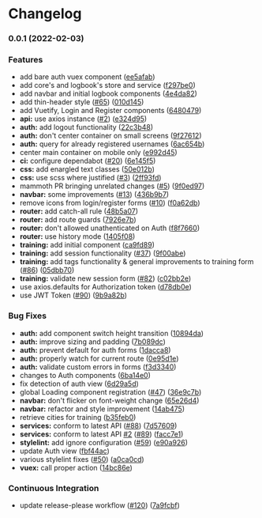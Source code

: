 # Changelog

### 0.0.1 (2022-02-03)


### Features

* add bare auth vuex component ([ee5afab](https://github.com/clog-rocks/frontend/commit/ee5afab9ebd5626c082eabb23d92ec0bd625331d))
* add core's and logbook's store and service ([f297be0](https://github.com/clog-rocks/frontend/commit/f297be01df51a000275f081d72ac6d3d6247f8f4))
* add navbar and initial logbook components ([4e4da82](https://github.com/clog-rocks/frontend/commit/4e4da829d73c2e8b060a93b87900fe66fda6fe51))
* add thin-header style ([#65](https://github.com/clog-rocks/frontend/issues/65)) ([010d145](https://github.com/clog-rocks/frontend/commit/010d1452af8b9a07e468fb8564646b1cb84d8249))
* add Vuetify, Login and Register components ([6480479](https://github.com/clog-rocks/frontend/commit/64804797aea8761e42c6ac62b242664982a6a9d1))
* **api:** use axios instance ([#2](https://github.com/clog-rocks/frontend/issues/2)) ([e324d95](https://github.com/clog-rocks/frontend/commit/e324d954ebecc6045a88d097441c3915968b3a98))
* **auth:** add logout functionality ([22c3b48](https://github.com/clog-rocks/frontend/commit/22c3b48f1c6e307b22117753ff88b91dff548c96))
* **auth:** don't center container on small screens ([9f27612](https://github.com/clog-rocks/frontend/commit/9f27612c8f7a8e7f46c3091cc536c2957fba95eb))
* **auth:** query for already registered usernames ([6ac654b](https://github.com/clog-rocks/frontend/commit/6ac654b52af0401722488693ce49c5a3529694a6))
* center main container on mobile only ([e992d45](https://github.com/clog-rocks/frontend/commit/e992d45fadc3abe462a032f544dfb2cbfeb4e744))
* **ci:** configure dependabot ([#20](https://github.com/clog-rocks/frontend/issues/20)) ([6e145f5](https://github.com/clog-rocks/frontend/commit/6e145f59ae382e02bfb294e2cdde7e0e3b2d9092))
* **css:** add enargled text classes ([50e012b](https://github.com/clog-rocks/frontend/commit/50e012b1318eca5b043c5672b2c17005fba0a08f))
* **css:** use scss where justified ([#3](https://github.com/clog-rocks/frontend/issues/3)) ([2ff93fd](https://github.com/clog-rocks/frontend/commit/2ff93fdf0ea2849a7994d4f293109bbfef3d4e09))
* mammoth PR bringing unrelated changes ([#5](https://github.com/clog-rocks/frontend/issues/5)) ([9f0ed97](https://github.com/clog-rocks/frontend/commit/9f0ed97bf474c0f405900f4ebf4a34e86cceb2e4))
* **navbar:** some improvements ([#13](https://github.com/clog-rocks/frontend/issues/13)) ([436b9b7](https://github.com/clog-rocks/frontend/commit/436b9b7ca996f7df66b6c1240cc919d5aa14a745))
* remove icons from login/register forms ([#10](https://github.com/clog-rocks/frontend/issues/10)) ([f0a62db](https://github.com/clog-rocks/frontend/commit/f0a62db743e1bc664521341c2365ab217e6a682f))
* **router:** add catch-all rule ([48b5a07](https://github.com/clog-rocks/frontend/commit/48b5a07ba144ac65e1a0c541f07f5ac6e700bef8))
* **router:** add route guards ([7926e7b](https://github.com/clog-rocks/frontend/commit/7926e7b34b9e5d42c54b2f7da535e6db0acc804e))
* **router:** don't allowed unathenticated on Auth ([f8f7660](https://github.com/clog-rocks/frontend/commit/f8f7660c2033f46a017375ce1836f215874fa196))
* **router:** use history mode ([1405f08](https://github.com/clog-rocks/frontend/commit/1405f0879b4a81f5b29d29b47011c2acdfedfab9))
* **training:** add initial component ([ca9fd89](https://github.com/clog-rocks/frontend/commit/ca9fd89027a44630a19078213cd9d87d1823e670))
* **training:** add session functionality ([#37](https://github.com/clog-rocks/frontend/issues/37)) ([9f00abe](https://github.com/clog-rocks/frontend/commit/9f00abe33f0e77aba62698ab3059afdc05cc22b9))
* **training:** add tags functionality & general improvements to training form ([#86](https://github.com/clog-rocks/frontend/issues/86)) ([05dbb70](https://github.com/clog-rocks/frontend/commit/05dbb70f6044835de411795ae6508206c53855a6))
* **training:** validate new session form ([#82](https://github.com/clog-rocks/frontend/issues/82)) ([c02bb2e](https://github.com/clog-rocks/frontend/commit/c02bb2e26918e310d2fc3df4e2f78c04040c79cf))
* use axios.defaults for Authorization token ([d78db0e](https://github.com/clog-rocks/frontend/commit/d78db0ecd29c7e2e6c59515ff1619e3b7753db46))
* use JWT Token ([#90](https://github.com/clog-rocks/frontend/issues/90)) ([9b9a82b](https://github.com/clog-rocks/frontend/commit/9b9a82b43c8660d802eac6f07ac02ae749c412ca))


### Bug Fixes

* **auth:** add component switch height transition ([10894da](https://github.com/clog-rocks/frontend/commit/10894daa2b04c94d15d21b7f160532ed8a43fd96))
* **auth:** improve sizing and padding ([7b089dc](https://github.com/clog-rocks/frontend/commit/7b089dc4ae9ec61c3d87dd3cf1d1be3bdcb6fd00))
* **auth:** prevent default for auth forms ([1dacca8](https://github.com/clog-rocks/frontend/commit/1dacca823f6823f0c2cb9255c1ff5611b62b44c4))
* **auth:** properly watch for current route ([0e95d1e](https://github.com/clog-rocks/frontend/commit/0e95d1ebff6024f99929a01767c56ec377854f7e))
* **auth:** validate custom errors in forms ([f3d3340](https://github.com/clog-rocks/frontend/commit/f3d334062aa1c0436302e7192001521914a70f85))
* changes to Auth components ([6ba14e0](https://github.com/clog-rocks/frontend/commit/6ba14e0247c24403ffd0ec004b9b074644a6087d))
* fix detection of auth view ([6d29a5d](https://github.com/clog-rocks/frontend/commit/6d29a5d0e9d7d7c58ce461ddf5856c5929f4d57a))
* global Loading component registration ([#47](https://github.com/clog-rocks/frontend/issues/47)) ([36e9c7b](https://github.com/clog-rocks/frontend/commit/36e9c7bec05feff0ba59487ca05c73ac16b477fe))
* **navbar:** don't flicker on font-weight change ([65e26d4](https://github.com/clog-rocks/frontend/commit/65e26d47c1d672d7843386b614088af65c88fb1e))
* **navbar:** refactor and style improvement ([14ab475](https://github.com/clog-rocks/frontend/commit/14ab475568223f316edc91e143c438cce79901a3))
* retrieve cities for training ([b35feb0](https://github.com/clog-rocks/frontend/commit/b35feb03841b3aeee74f3035a4953dd3092406ca))
* **services:** conform to latest API ([#88](https://github.com/clog-rocks/frontend/issues/88)) ([7d57609](https://github.com/clog-rocks/frontend/commit/7d576092e8fc6e0eb81485f3a4f19f8e50886ca5))
* **services:** conform to latest API [#2](https://github.com/clog-rocks/frontend/issues/2) ([#89](https://github.com/clog-rocks/frontend/issues/89)) ([facc7e1](https://github.com/clog-rocks/frontend/commit/facc7e10a3a9005fc0b303c05457e1f39008341d))
* **stylelint:** add ignore configuration ([#59](https://github.com/clog-rocks/frontend/issues/59)) ([e90a926](https://github.com/clog-rocks/frontend/commit/e90a926c563c9ea67ac79e851ab1dd12723efe6c))
* update Auth view ([fbf44ac](https://github.com/clog-rocks/frontend/commit/fbf44ac3935a264a9d151da54244c6ddb2777342))
* various stylelint fixes ([#50](https://github.com/clog-rocks/frontend/issues/50)) ([a0ca0cd](https://github.com/clog-rocks/frontend/commit/a0ca0cdd02c0170d7eeeae03b5cbb79b997877df))
* **vuex:** call proper action ([14bc86e](https://github.com/clog-rocks/frontend/commit/14bc86e7c25c609c3606e5c7baccab3f6ea1a7ae))


### Continuous Integration

* update release-please workflow ([#120](https://github.com/clog-rocks/frontend/issues/120)) ([7a9fcbf](https://github.com/clog-rocks/frontend/commit/7a9fcbf3b05c3175261e90136becbb5873ebad05))
